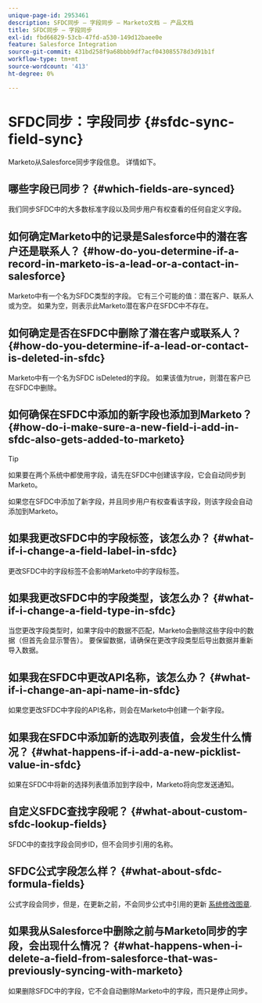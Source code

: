 ```yaml
---
unique-page-id: 2953461
description: SFDC同步 — 字段同步 — Marketo文档 — 产品文档
title: SFDC同步 — 字段同步
exl-id: fbd66829-53cb-47fd-a530-149d12baee0e
feature: Salesforce Integration
source-git-commit: 431bd258f9a68bbb9df7acf043085578d3d91b1f
workflow-type: tm+mt
source-wordcount: '413'
ht-degree: 0%

---
```


# SFDC同步：字段同步 {#sfdc-sync-field-sync}

Marketo从Salesforce同步字段信息。 详情如下。

## 哪些字段已同步？ {#which-fields-are-synced}

我们同步SFDC中的大多数标准字段以及同步用户有权查看的任何自定义字段。

## 如何确定Marketo中的记录是Salesforce中的潜在客户还是联系人？ {#how-do-you-determine-if-a-record-in-marketo-is-a-lead-or-a-contact-in-salesforce}

Marketo中有一个名为SFDC类型的字段。 它有三个可能的值：潜在客户、联系人或为空。 如果为空，则表示此Marketo潜在客户在SFDC中不存在。

## 如何确定是否在SFDC中删除了潜在客户或联系人？ {#how-do-you-determine-if-a-lead-or-contact-is-deleted-in-sfdc}

Marketo中有一个名为SFDC isDeleted的字段。 如果该值为true，则潜在客户已在SFDC中删除。

## 如何确保在SFDC中添加的新字段也添加到Marketo？ {#how-do-i-make-sure-a-new-field-i-add-in-sfdc-also-gets-added-to-marketo}

>[!TIP]
>
>如果要在两个系统中都使用字段，请先在SFDC中创建该字段，它会自动同步到Marketo。

如果您在SFDC中添加了新字段，并且同步用户有权查看该字段，则该字段会自动添加到Marketo。

## 如果我更改SFDC中的字段标签，该怎么办？ {#what-if-i-change-a-field-label-in-sfdc}

更改SFDC中的字段标签不会影响Marketo中的字段标签。

## 如果我更改SFDC中的字段类型，该怎么办？ {#what-if-i-change-a-field-type-in-sfdc}

当您更改字段类型时，如果字段中的数据不匹配，Marketo会删除这些字段中的数据（但首先会显示警告）。 要保留数据，请确保在更改字段类型后导出数据并重新导入数据。

## 如果我在SFDC中更改API名称，该怎么办？ {#what-if-i-change-an-api-name-in-sfdc}

如果您更改SFDC中字段的API名称，则会在Marketo中创建一个新字段。

## 如果我在SFDC中添加新的选取列表值，会发生什么情况？ {#what-happens-if-i-add-a-new-picklist-value-in-sfdc}

如果在SFDC中将新的选择列表值添加到字段中，Marketo将向您发送通知。

## 自定义SFDC查找字段呢？ {#what-about-custom-sfdc-lookup-fields}

SFDC中的查找字段会同步ID，但不会同步引用的名称。

## SFDC公式字段怎么样？ {#what-about-sfdc-formula-fields}

公式字段会同步，但是，在更新之前，不会同步公式中引用的更新 [系统修改图章](https://help.salesforce.com/apex/HTViewSolution?id=000193203&amp;language=en_US).

## 如果我从Salesforce中删除之前与Marketo同步的字段，会出现什么情况？ {#what-happens-when-i-delete-a-field-from-salesforce-that-was-previously-syncing-with-marketo}

如果删除SFDC中的字段，它不会自动删除Marketo中的字段，而只是停止同步。
